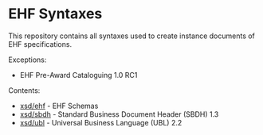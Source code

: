 # EHF Syntaxes

This repository contains all syntaxes used to create instance documents of EHF specifications.

Exceptions:

* EHF Pre-Award Cataloguing 1.0 RC1


Contents:

* [xsd/ehf](xsd/ehf) - EHF Schemas
* [xsd/sbdh](xsd/sbdh) - Standard Business Document Header (SBDH) 1.3
* [xsd/ubl](xsd/ubl) - Universal Business Language (UBL) 2.2
